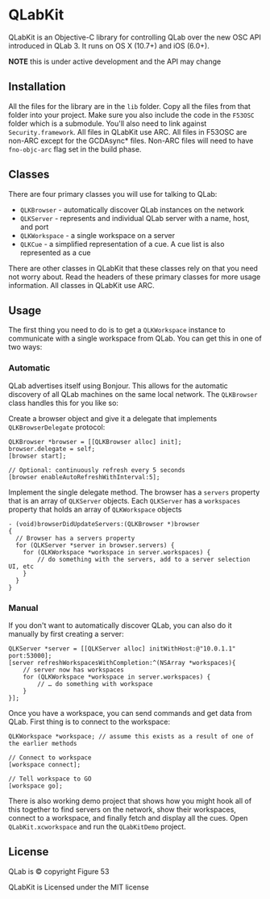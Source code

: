 # QLabKit

QLabKit is an Objective-C library for controlling QLab over the new OSC API introduced in QLab 3. It runs on OS X (10.7+) and iOS (6.0+).

**NOTE** this is under active development and the API may change

## Installation

All the files for the library are in the `lib` folder. Copy all the files from that folder into your project. Make sure you also include the code in the `F53OSC` folder which is a submodule. You'll also need to link against `Security.framework`. All files in QLabKit use ARC. All files in F53OSC are non-ARC except for the GCDAsync* files. Non-ARC files will need to have `fno-objc-arc` flag set in the build phase.

## Classes

There are four primary classes you will use for talking to QLab:

- `QLKBrowser` - automatically discover QLab instances on the network
- `QLKServer` - represents and individual QLab server with a name, host, and port
- `QLKWorkspace` - a single workspace on a server
- `QLKCue` - a simplified representation of a cue. A cue list is also represented as a cue

There are other  classes in QLabKit that these classes rely on that you need not worry about. Read the headers of these primary classes for more usage information. All classes in QLabKit use ARC.

## Usage

The first thing you need to do is to get a `QLKWorkspace` instance to communicate with a single workspace from QLab. You can get this in one of two ways:

### Automatic

QLab advertises itself using Bonjour. This allows for the automatic discovery of all QLab machines on the same local network. The `QLKBrowser` class handles this for you like so:

Create a browser object and give it a delegate that implements `QLKBrowserDelegate` protocol:

```
QLKBrowser *browser = [[QLKBrowser alloc] init];
browser.delegate = self;
[browser start];

// Optional: continuously refresh every 5 seconds
[browser enableAutoRefreshWithInterval:5];
```

Implement the single delegate method. The browser has a `servers` property that is an array of `QLKServer` objects. Each `QLKServer` has a `workspaces` property that holds an array of `QLKWorkspace` objects

```
- (void)browserDidUpdateServers:(QLKBrowser *)browser
{
  // Browser has a servers property
  for (QLKServer *server in browser.servers) {
   	for (QLKWorkspace *workspace in server.workspaces) {
   		// do something with the servers, add to a server selection UI, etc
   	}
  }
}
```

### Manual

If you don't want to automatically discover QLab, you can also do it manually by first creating a server:

```
QLKServer *server = [[QLKServer alloc] initWithHost:@"10.0.1.1" port:53000];
[server refreshWorkspacesWithCompletion:^(NSArray *workspaces){
	// server now has workspaces
	for (QLKWorkspace *workspace in server.workspaces) {
		// … do something with workspace
	}
}];

```

Once you have a workspace, you can send commands and get data from QLab. First thing is to connect to the workspace:

```
QLKWorkspace *workspace; // assume this exists as a result of one of the earlier methods

// Connect to workspace
[workspace connect];

// Tell workspace to GO
[workspace go];

```

There is also working demo project that shows how you might hook all of this together to find servers on the network, show their workspaces, connect to a workspace, and finally fetch and display all the cues. Open `QLabKit.xcworkspace` and run the `QLabKitDemo` project.

## License

QLab is © copyright Figure 53

QLabKit is Licensed under the MIT license
